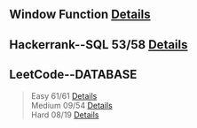
## Window Function [Details](https://github.com/chongchong6/SQL/tree/master/Window%20Function)
## Hackerrank--SQL 53/58 [Details](https://github.com/chongchong6/SQL/tree/master/HackerRank_SQL)
## LeetCode--DATABASE 
> Easy 61/61 [Details](https://github.com/chongchong6/SQL/tree/master/LeetCode/Easy)<br>
> Medium 09/54 [Details](https://github.com/chongchong6/SQL/tree/master/LeetCode/Medium)<br>
> Hard 08/19 [Details](https://github.com/chongchong6/SQL/tree/master/LeetCode/Hard)
